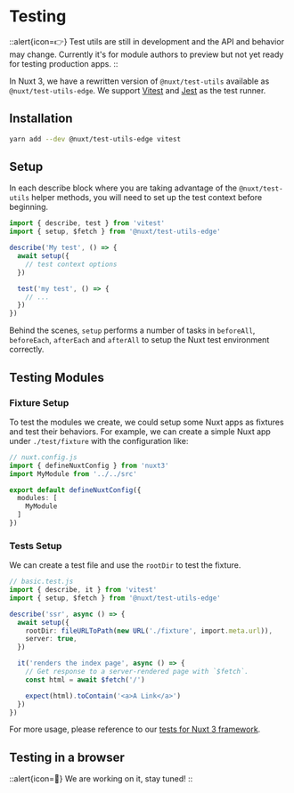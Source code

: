 # Testing

::alert{icon=👉}
Test utils are still in development and the API and behavior may change. Currently it's for module authors to preview but not yet ready for testing production apps.
::

In Nuxt 3, we have a rewritten version of `@nuxt/test-utils` available as `@nuxt/test-utils-edge`. We support [Vitest](https://github.com/vitest-dev/vitest) and [Jest](https://jestjs.io/) as the test runner.

## Installation

```bash
yarn add --dev @nuxt/test-utils-edge vitest
```

## Setup

In each describe block where you are taking advantage of the `@nuxt/test-utils` helper methods, you will need to set up the test context before beginning.

```ts
import { describe, test } from 'vitest'
import { setup, $fetch } from '@nuxt/test-utils-edge'

describe('My test', () => {
  await setup({
    // test context options
  })

  test('my test', () => {
    // ...
  })
})
```

Behind the scenes, `setup` performs a number of tasks in `beforeAll`, `beforeEach`, `afterEach` and `afterAll` to setup the Nuxt test environment correctly.

## Testing Modules

### Fixture Setup

To test the modules we create, we could setup some Nuxt apps as fixtures and test their behaviors. For example, we can create a simple Nuxt app under `./test/fixture` with the configuration like:

```ts
// nuxt.config.js
import { defineNuxtConfig } from 'nuxt3'
import MyModule from '../../src'

export default defineNuxtConfig({
  modules: [
    MyModule
  ]
})
```

### Tests Setup

We can create a test file and use the `rootDir` to test the fixture.

```ts
// basic.test.js
import { describe, it } from 'vitest'
import { setup, $fetch } from '@nuxt/test-utils-edge'

describe('ssr', async () => {
  await setup({
    rootDir: fileURLToPath(new URL('./fixture', import.meta.url)), 
    server: true,
  })

  it('renders the index page', async () => {
    // Get response to a server-rendered page with `$fetch`.
    const html = await $fetch('/')

    expect(html).toContain('<a>A Link</a>')
  })
})
```

For more usage, please reference to our [tests for Nuxt 3 framework](https://github.com/nuxt/framework/blob/main/test/basic.test.ts).

## Testing in a browser

::alert{icon=🚧}
We are working on it, stay tuned!
::
